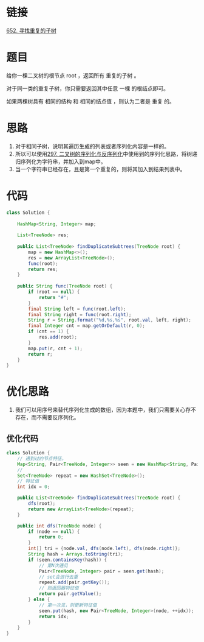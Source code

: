 # 链接
[652. 寻找重复的子树](https://leetcode.cn/problems/find-duplicate-subtrees/)
# 题目
给你一棵二叉树的根节点 root ，返回所有 重复的子树 。

对于同一类的重复子树，你只需要返回其中任意 一棵 的根结点即可。

如果两棵树具有 相同的结构 和 相同的结点值 ，则认为二者是 重复 的。

# 思路

1. 对于相同子树，说明其遍历生成的列表或者序列化内容是一样的。
2. 所以可以使用[297. 二叉树的序列化与反序列化](297.%20二叉树的序列化与反序列化.md)中使用到的序列化思路，将树递归序列化为字符串，并加入到map中。
3. 当一个字符串已经存在，且是第一个重复的，则将其加入到结果列表中。

# 代码
```java
class Solution {  
  
    HashMap<String, Integer> map;  
  
    List<TreeNode> res;  
  
    public List<TreeNode> findDuplicateSubtrees(TreeNode root) {  
        map = new HashMap<>();  
        res = new ArrayList<TreeNode>();  
        func(root);  
        return res;  
    }  
  
    public String func(TreeNode root) {  
        if (root == null) {  
            return "#";  
        }  
        final String left = func(root.left);  
        final String right = func(root.right);  
        String r = String.format("%d,%s,%s", root.val, left, right);  
        final Integer cnt = map.getOrDefault(r, 0);  
        if (cnt == 1) {  
            res.add(root);  
        }  
        map.put(r, cnt + 1);  
        return r;  
    }  
}
```

# 优化思路

1. 我们可以用序号来替代序列化生成的数组，因为本题中，我们只需要关心存不存在，而不需要反序列化。

## 优化代码
```java
class Solution {
	// 遇到过的节点特征。
    Map<String, Pair<TreeNode, Integer>> seen = new HashMap<String, Pair<TreeNode, Integer>>();
    // 
    Set<TreeNode> repeat = new HashSet<TreeNode>();
    // 特征值
    int idx = 0;

    public List<TreeNode> findDuplicateSubtrees(TreeNode root) {
        dfs(root);
        return new ArrayList<TreeNode>(repeat);
    }

    public int dfs(TreeNode node) {
        if (node == null) {
            return 0;
        }
        int[] tri = {node.val, dfs(node.left), dfs(node.right)};
        String hash = Arrays.toString(tri);
        if (seen.containsKey(hash)) {
	        // 第N次遇见
            Pair<TreeNode, Integer> pair = seen.get(hash);
            // set会进行去重
            repeat.add(pair.getKey());
            // 则返回器特征值
            return pair.getValue();
        } else {
	        // 第一次见，则更新特征值
            seen.put(hash, new Pair<TreeNode, Integer>(node, ++idx));
            return idx;
        }
    }
}
```